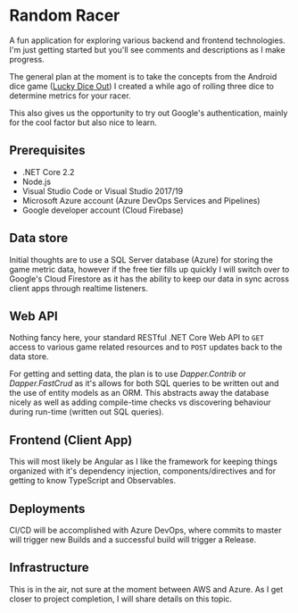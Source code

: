 # Random Racer
A fun application for exploring various backend and frontend technologies.  
I'm just getting started but you'll see comments and descriptions as I make progress.
  
The general plan at the moment is to take the concepts from the Android dice game ([Lucky Dice Out](https://play.google.com/store/apps/details?id=yoon.develop.luckydiceout&hl=en)) I created a while ago of rolling three dice to determine metrics for your racer.
  
This also gives us the opportunity to try out Google's authentication, mainly for the cool factor but also nice to learn.

## Prerequisites
- .NET Core 2.2
- Node.js
- Visual Studio Code or Visual Studio 2017/19
- Microsoft Azure account (Azure DevOps Services and Pipelines)
- Google developer account (Cloud Firebase)

## Data store
Initial thoughts are to use a SQL Server database (Azure) for storing the game metric data, however if the free tier fills up quickly I will switch over to Google's Cloud Firestore as it has the ability to keep our data in sync across client apps through realtime listeners.

## Web API
Nothing fancy here, your standard RESTful .NET Core Web API to `GET` access to various game related resources and to `POST` updates back to the data store. 
 
For getting and setting data, the plan is to use *Dapper.Contrib* or *Dapper.FastCrud* as it's allows for both SQL queries to be written out and the use of entity models as an ORM.  This abstracts away the database nicely as well as adding compile-time checks vs discovering behaviour during run-time (written out SQL queries).

## Frontend (Client App)
This will most likely be Angular as I like the framework for keeping things organized with it's dependency injection, components/directives and for getting to know TypeScript and Observables.

## Deployments
CI/CD will be accomplished with Azure DevOps, where commits to master will trigger new Builds and a successful build will trigger a Release.

## Infrastructure
This is in the air, not sure at the moment between AWS and Azure. As I get closer to project completion, I will share details on this topic.
